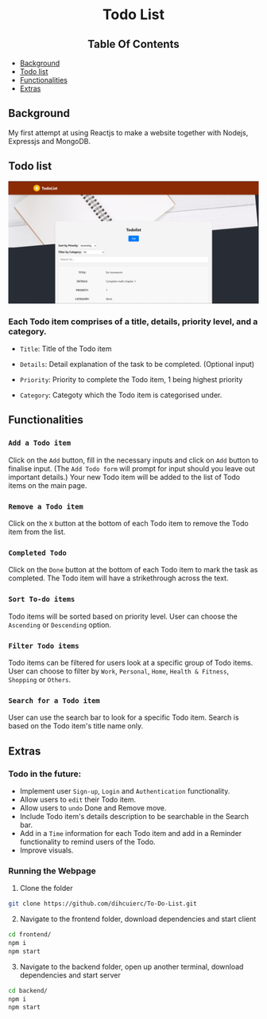 <h1 align="center">Todo List</h1>

<h2 align = "center"> Table Of Contents </h2>

- [Background](#Background) <br/>
- [Todo list](#Todo) <br/>
- [Functionalities](#Functionalities) <br/>
- [Extras](#Extras) <br/>

<h2 id = "Background">Background</h2>

My first attempt at using Reactjs to make a website together with Nodejs, Expressjs and MongoDB.

<h2 id = "Todo">Todo list</h2>
<img src="https://raw.githubusercontent.com/dihcuierc/To-Do-List/main/public/ToDoList.jpg " alt="Todo list image"/>

### Each Todo item comprises of a title, details, priority level, and a category.

- `Title`: Title of the Todo item

- `Details`: Detail explanation of the task to be completed. (Optional input)

- `Priority`: Priority to complete the Todo item, 1 being highest priority

- `Category`: Categoty which the Todo item is categorised under.

<h2 id = "Functionalities">Functionalities</h2>

### `Add a Todo item`

Click on the `Add` button, fill in the necessary inputs and click on `Add` button to finalise input. (The `Add Todo form` will prompt for input should you leave out important details.) Your new Todo item will be added to the list of Todo items on the main page.

### `Remove a Todo item`

Click on the `X` button at the bottom of each Todo item to remove the Todo item from the list.

### `Completed Todo`

Click on the `Done` button at the bottom of each Todo item to mark the task as completed. The Todo item will have a strikethrough across the text.

### `Sort To-do items`

Todo items will be sorted based on priority level. User can choose the `Ascending` or `Descending` option.

### `Filter Todo items`

Todo items can be filtered for users look at a specific group of Todo items. User can choose to filter by `Work`, `Personal`, `Home`, `Health & Fitness`, `Shopping` or `Others`.

### `Search for a Todo item`

User can use the search bar to look for a specific Todo item. Search is based on the Todo item's title name only.

<h2 id = "Extras">Extras</h2>

### Todo in the future:

- Implement user `Sign-up`, `Login` and `Authentication` functionality.
- Allow users to `edit` their Todo item.
- Allow users to `undo` Done and Remove move.
- Include Todo item's details description to be searchable in the Search bar.
- Add in a `Time` information for each Todo item and add in a Reminder functionality to remind users of the Todo.
- Improve visuals.

### Running the Webpage

1. Clone the folder

```bash
git clone https://github.com/dihcuierc/To-Do-List.git
```

2. Navigate to the frontend folder, download dependencies and start client

```bash
cd frontend/
npm i
npm start
```

3. Navigate to the backend folder, open up another terminal, download dependencies and start server

```bash
cd backend/
npm i
npm start
```
